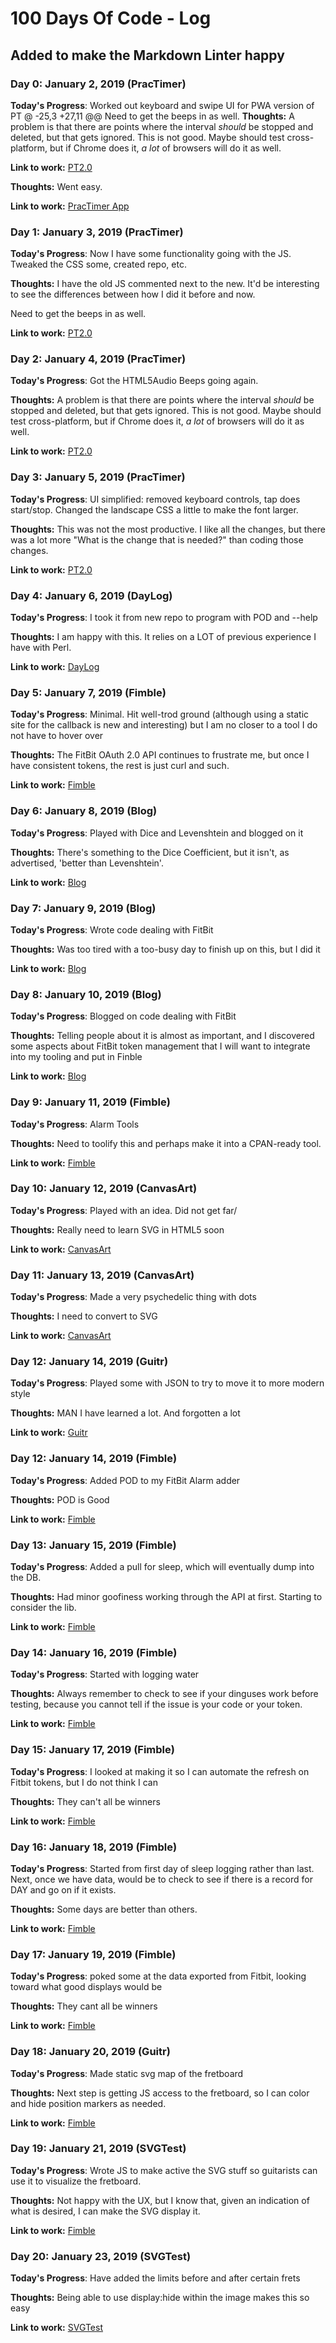 # 100 Days Of Code - Log

## Added to make the Markdown Linter happy

### Day 0: January 2, 2019 (PracTimer)

**Today's Progress**: Worked out keyboard and swipe UI for PWA version of PT
@ -25,3 +27,11 @@ Need to get the beeps in as well.
**Thoughts:** A problem is that there are points where the interval _should_ be stopped and deleted, but that gets ignored. This is not good. Maybe should test cross-platform, but if Chrome does it, _a lot_ of browsers will do it as well.

**Link to work:** [PT2.0](https://github.com/jacoby/PT2.0)

**Thoughts:** Went easy.

**Link to work:** [PracTimer App](https://practimer.me/)

### Day 1: January 3, 2019 (PracTimer)

**Today's Progress**: Now I have some functionality going with the JS. Tweaked the CSS some, created repo, etc.

**Thoughts:** I have the old JS commented next to the new. It'd be interesting to see the differences between how I did it before and now.

Need to get the beeps in as well.

**Link to work:** [PT2.0](https://github.com/jacoby/PT2.0)

### Day 2: January 4, 2019 (PracTimer)

**Today's Progress**: Got the HTML5Audio Beeps going again.

**Thoughts:** A problem is that there are points where the interval _should_ be stopped and deleted, but that gets ignored. This is not good. Maybe should test cross-platform, but if Chrome does it, _a lot_ of browsers will do it as well.

**Link to work:** [PT2.0](https://github.com/jacoby/PT2.0)

### Day 3: January 5, 2019 (PracTimer)

**Today's Progress**: UI simplified: removed keyboard controls, tap does start/stop. Changed the landscape CSS a little to make the font larger.

**Thoughts:** This was not the most productive. I like all the changes, but there was a lot more "What is the change that is needed?" than coding those changes.

**Link to work:** [PT2.0](https://github.com/jacoby/PT2.0)

### Day 4: January 6, 2019 (DayLog)

**Today's Progress**: I took it from new repo to program with POD and --help

**Thoughts:** I am happy with this. It relies on a LOT of previous experience I have with Perl.

**Link to work:** [DayLog](https://github.com/jacoby/DayLog/)

### Day 5: January 7, 2019 (Fimble)

**Today's Progress**: Minimal. Hit well-trod ground (although using a static site for the callback is new and interesting) but I am no closer to a tool I do not have to hover over

**Thoughts:** The FitBit OAuth 2.0 API continues to frustrate me, but once I have consistent tokens, the rest is just curl and such.

**Link to work:** [Fimble](https://github.com/jacoby/Fimble)

### Day 6: January 8, 2019 (Blog)

**Today's Progress**: Played with Dice and Levenshtein and blogged on it

**Thoughts:** There's something to the Dice Coefficient, but it isn't, as advertised, 'better than Levenshtein'.

**Link to work:** [Blog](https://github.com/jacoby/jacoby.github.io)

### Day 7: January 9, 2019 (Blog)

**Today's Progress**: Wrote code dealing with FitBit

**Thoughts:** Was too tired with a too-busy day to finish up on this, but I did it

**Link to work:** [Blog](https://jacoby.github.io/)

### Day 8: January 10, 2019 (Blog)

**Today's Progress**: Blogged on code dealing with FitBit

**Thoughts:** Telling people about it is almost as important, and I discovered some aspects about FitBit token management that I will want to integrate into my tooling and put in Finble

**Link to work:** [Blog](https://jacoby.github.io/)

### Day 9: January 11, 2019 (Fimble)

**Today's Progress**: Alarm Tools

**Thoughts:** Need to toolify this and perhaps make it into a CPAN-ready tool.

**Link to work:** [Fimble](https://github.com/jacoby/Fimble/)

### Day 10: January 12, 2019 (CanvasArt)

**Today's Progress**: Played with an idea. Did not get far/

**Thoughts:** Really need to learn SVG in HTML5 soon

**Link to work:** [CanvasArt](https://github.com/jacoby/CanvasArt/)

### Day 11: January 13, 2019 (CanvasArt)

**Today's Progress**: Made a very psychedelic thing with dots

**Thoughts:** I need to convert to SVG

**Link to work:** [CanvasArt](https://github.com/jacoby/CanvasArt)

### Day 12: January 14, 2019 (Guitr)

**Today's Progress**: Played some with JSON to try to move it to more modern style

**Thoughts:** MAN I have learned a lot. And forgotten a lot

**Link to work:** [Guitr](https://github.com/jacoby/Guitr/)

### Day 12: January 14, 2019 (Fimble)

**Today's Progress**: Added POD to my FitBit Alarm adder

**Thoughts:** POD is Good

**Link to work:** [Fimble](https://github.com/jacoby/Fimble/)

### Day 13: January 15, 2019 (Fimble)

**Today's Progress**: Added a pull for sleep, which will eventually dump into the DB.

**Thoughts:** Had minor goofiness working through the API at first. Starting to consider the lib.

**Link to work:** [Fimble](https://github.com/jacoby/Fimble/)

### Day 14: January 16, 2019 (Fimble)

**Today's Progress**: Started with logging water

**Thoughts:** Always remember to check to see if your dinguses work before testing, because you cannot tell if the issue is your code or your token.

**Link to work:** [Fimble](https://github.com/jacoby/Fimble/)

### Day 15: January 17, 2019 (Fimble)

**Today's Progress**: I looked at making it so I can automate the refresh on Fitbit tokens, but I do not think I can

**Thoughts:** They can't all be winners

**Link to work:** [Fimble](https://github.com/jacoby/Fimble/)

### Day 16: January 18, 2019 (Fimble)

**Today's Progress**: Started from first day of sleep logging rather than last. Next, once we have data, would be to check to see if there is a record for DAY and go on if it exists.

**Thoughts:** Some days are better than others.

**Link to work:** [Fimble](https://github.com/jacoby/Fimble)

### Day 17: January 19, 2019 (Fimble)

**Today's Progress**: poked some at the data exported from Fitbit, looking toward what good displays would be

**Thoughts:** They cant all be winners

**Link to work:** [Fimble](https://github.com/jacoby/Fimble/)

### Day 18: January 20, 2019 (Guitr)

**Today's Progress**: Made static svg map of the fretboard

**Thoughts:** Next step is getting JS access to the fretboard, so I can color and hide position markers as needed.

**Link to work:** [Fimble](https://github.com/jacoby/Guitr/)

### Day 19: January 21, 2019 (SVGTest)

**Today's Progress**: Wrote JS to make active the SVG stuff so guitarists can use it to visualize the fretboard.

**Thoughts:** Not happy with the UX, but I know that, given an indication of what is desired, I can make the SVG display it.

**Link to work:** [Fimble](https://github.com/jacoby/SVGTest/)

### Day 20: January 23, 2019 (SVGTest)

**Today's Progress**: Have added the limits before and after certain frets

**Thoughts:** Being able to use display:hide within the image makes this so easy

**Link to work:** [SVGTest](https://github.com/jacoby/SVGTest/)

